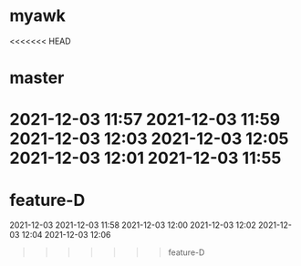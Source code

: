 # myawk
<<<<<<< HEAD
# master
2021-12-03 11:57
2021-12-03 11:59
2021-12-03 12:03
2021-12-03 12:05
2021-12-03 12:01
2021-12-03 11:55
=======
# feature-D
2021-12-03
2021-12-03 11:58
2021-12-03 12:00
2021-12-03 12:02
2021-12-03 12:04
2021-12-03 12:06
>>>>>>> feature-D
